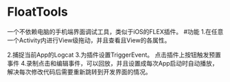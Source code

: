 # FloatTools
  一个不依赖电脑的手机端界面调试工具，类似于iOS的FLEX插件。
#功能
1.在任意一个Activity内进行View级拖动，并且查看且View的各属性。

2.捕捉当前App的Logcat
3.为插件设置TriggerEvent。 点击插件上按钮触发预置事件
4.录制点击和编辑事件，可以回放，并且设置成每次App启动时自动播放，解决每次修改代码后需要重新跳转到开发界面的情况。


